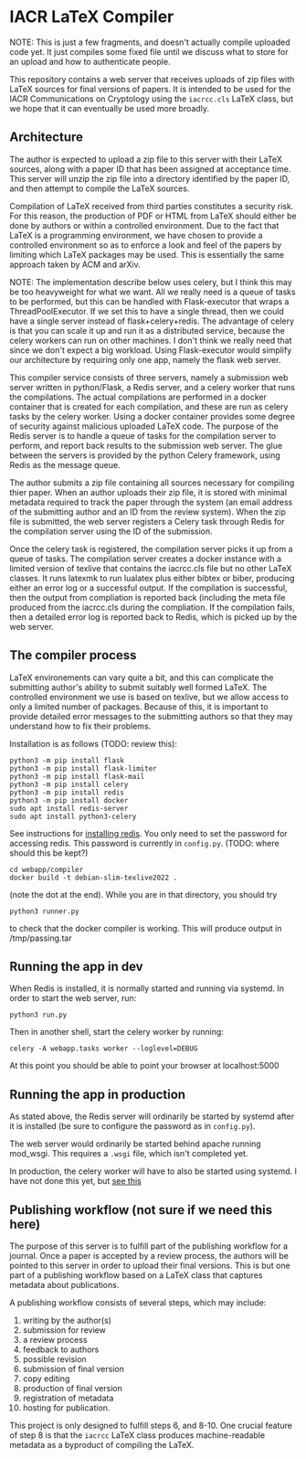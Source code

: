 # IACR LaTeX Compiler

NOTE: This is just a few fragments, and doesn't actually compile uploaded
code yet. It just compiles some fixed file until we discuss what to store
for an upload and how to authenticate people.

This repository contains a web server that receives uploads of zip
files with LaTeX sources for final versions of papers. It is intended
to be used for the IACR Communications on Cryptology using the
`iacrcc.cls` LaTeX class, but we hope that it can eventually be used
more broadly.

## Architecture

The author is expected to upload a zip file to this server with their
LaTeX sources, along with a paper ID that has been assigned at
acceptance time.  This server will unzip the zip file into
a directory identified by the paper ID, and then attempt to compile the
LaTeX sources.

Compilation of LaTeX received from third parties constitutes a
security risk. For this reason, the production of PDF or HTML from
LaTeX should either be done by authors or within a controlled
environment. Due to the fact that LaTeX is a programming environment,
we have chosen to provide a controlled environment so as to enforce a
look and feel of the papers by limiting which LaTeX packages may be
used. This is essentially the same approach taken by ACM and arXiv.

NOTE: The implementation describe below uses celery, but I think this
may be too heavyweight for what we want. All we really need is a queue
of tasks to be performed, but this can be handled with Flask-executor
that wraps a ThreadPoolExecutor. If we set this to have a single
thread, then we could have a single server instead of
flask+celery+redis. The advantage of celery is that you can scale it
up and run it as a distributed service, because the celery workers can
run on other machines. I don't think we really need that since we
don't expect a big workload. Using Flask-executor would simplify our
architecture by requiring only one app, namely the flask web server.

This compiler service consists of three servers, namely a submission
web server written in python/Flask, a Redis server, and a celery
worker that runs the compilations. The actual
compilations are performed in a docker container that is created for
each compilation, and these are run as celery tasks by the celery
worker.  Using a docker container provides some degree of security
against malicious uploaded LaTeX code.  The purpose of the Redis
server is to handle a queue of tasks for the compilation server to
perform, and report back results to the submission web server.  The
glue between the servers is provided by the python Celery framework,
using Redis as the message queue.

The author submits a zip file containing all sources necessary for
compiling thier paper. When an author uploads their zip file, it is
stored with minimal metadata required to track the paper through the
system (an email address of the submitting author and an ID from the
review system). When the zip file is submitted, the web server
registers a Celery task through Redis for the compilation server using
the ID of the submission.

Once the celery task is registered, the compilation server picks it up
from a queue of tasks. The compilation server creates a docker
instance with a limited version of texlive that contains the
iacrcc.cls file but no other LaTeX classes. It runs latexmk to run
lualatex plus either bibtex or biber, producing either an error log or
a successful output.  If the compilation is successful, then the
output from compliation is reported back (including the meta file
produced from the iacrcc.cls during the compliation.  If the
compilation fails, then a detailed error log is reported back to
Redis, which is picked up by the web server.

## The compiler process

LaTeX environements can vary quite a bit, and this can complicate the
submitting author's ability to submit suitably well formed LaTeX.  The
controlled environment we use is based on texlive, but we allow access
to only a limited number of packages. Because of this, it is important
to provide detailed error messages to the submitting authors so that
they may understand how to fix their problems.

Installation is as follows (TODO: review this):

```
python3 -m pip install flask
python3 -m pip install flask-limiter
python3 -m pip install flask-mail
python3 -m pip install celery
python3 -m pip install redis
python3 -m pip install docker
sudo apt install redis-server
sudo apt install python3-celery
```
See instructions for [installing redis](https://www.digitalocean.com/community/tutorials/how-to-install-and-secure-redis-on-ubuntu-20-04).
You only need to set the password for accessing redis.  This password
is currently in `config.py`. (TODO: where should this be kept?)

```
cd webapp/compiler
docker build -t debian-slim-texlive2022 .
```
(note the dot at the end). While you are in that directory, you should try
```
python3 runner.py
```
to check that the docker compiler is working. This will produce output in /tmp/passing.tar

## Running the app in dev

When Redis is installed, it is normally started and running via
systemd. In order to start the web server, run:
```
python3 run.py
```

Then in another shell, start the celery worker by running:
```
celery -A webapp.tasks worker --loglevel=DEBUG
```
At this point you should be able to point your browser at localhost:5000

## Running the app in production

As stated above, the Redis server will ordinarily be started by systemd after it
is installed (be sure to configure the password as in `config.py`).

The web server would ordinarily be started behind apache running mod_wsgi. This requires
a `.wsgi` file, which isn't completed yet.

In production, the celery worker will have to also be started using
systemd. I have not done this yet, but [see
this](https://ahmadalsajid.medium.com/daemonizing-celery-beat-with-systemd-97f1203e7b32)

## Publishing workflow (not sure if we need this here)

The purpose of this server is to fulfill part of the publishing
workflow for a journal. Once a paper is accepted by a review process,
the authors will be pointed to this server in order to upload their
final versions.  This is but one part of a publishing workflow based
on a LaTeX class that captures metadata about publications.

A publishing workflow consists of several steps, which may
include:

1. writing by the author(s)
2. submission for review
3. a review process
4. feedback to authors
5. possible revision
6. submission of final version
7. copy editing
8. production of final version
9. registration of metadata
10. hosting for publication.

This project is only designed to fulfill steps 6, and 8-10.  One
crucial feature of step 8 is that the `iacrcc` LaTeX class produces
machine-readable metadata as a byproduct of compiling the LaTeX.


